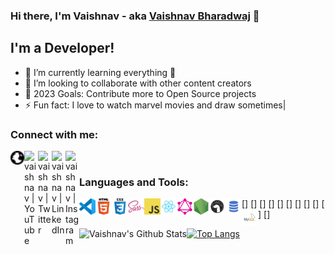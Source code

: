 ### Hi there, I'm Vaishnav - aka [Vaishnav Bharadwaj][website] 👋

## I'm a Developer!

<!-- - 🔭 I’m currently working on a [VS Code Course][website]! -->

- 🌱 I’m currently learning everything 🤣
- 👯 I’m looking to collaborate with other content creators
- 🥅 2023 Goals: Contribute more to Open Source projects
- ⚡ Fun fact: I love to watch marvel movies and draw sometimes|

### Connect with me:

[<img align="left" alt="codeSTACKr.com" width="22px" src="https://raw.githubusercontent.com/iconic/open-iconic/master/svg/globe.svg" />][website]
[<img align="left" alt="vaishnav | YouTube" width="22px" src="https://cdn.jsdelivr.net/npm/simple-icons@v3/icons/youtube.svg" />][youtube]
[<img align="left" alt="vaishnav | Twitter" width="22px" src="https://cdn.jsdelivr.net/npm/simple-icons@v3/icons/twitter.svg" />][twitter]
[<img align="left" alt="vaishnav | LinkedIn" width="22px" src="https://cdn.jsdelivr.net/npm/simple-icons@v3/icons/linkedin.svg" />][linkedin]
[<img align="left" alt="vaishnav | Instagram" width="22px" src="https://cdn.jsdelivr.net/npm/simple-icons@v3/icons/instagram.svg" />][instagram]

<br />

### Languages and Tools:

[<img align="left" alt="Visual Studio Code" width="26px" src="https://raw.githubusercontent.com/github/explore/80688e429a7d4ef2fca1e82350fe8e3517d3494d/topics/visual-studio-code/visual-studio-code.png" />]
[<img align="left" alt="HTML5" width="26px" src="https://raw.githubusercontent.com/github/explore/80688e429a7d4ef2fca1e82350fe8e3517d3494d/topics/html/html.png" />]
[<img align="left" alt="CSS3" width="26px" src="https://raw.githubusercontent.com/github/explore/80688e429a7d4ef2fca1e82350fe8e3517d3494d/topics/css/css.png" />]
[<img align="left" alt="Sass" width="26px" src="https://raw.githubusercontent.com/github/explore/80688e429a7d4ef2fca1e82350fe8e3517d3494d/topics/sass/sass.png" />]
[<img align="left" alt="JavaScript" width="26px" src="https://raw.githubusercontent.com/github/explore/80688e429a7d4ef2fca1e82350fe8e3517d3494d/topics/javascript/javascript.png" />]
[<img align="left" alt="React" width="26px" src="https://raw.githubusercontent.com/github/explore/80688e429a7d4ef2fca1e82350fe8e3517d3494d/topics/react/react.png" />]
[<img align="left" alt="GraphQL" width="26px" src="https://raw.githubusercontent.com/github/explore/80688e429a7d4ef2fca1e82350fe8e3517d3494d/topics/graphql/graphql.png" />]
[<img align="left" alt="Node.js" width="26px" src="https://raw.githubusercontent.com/github/explore/80688e429a7d4ef2fca1e82350fe8e3517d3494d/topics/nodejs/nodejs.png" />]
[<img align="left" alt="Deno" width="26px" src="https://raw.githubusercontent.com/github/explore/361e2821e2dea67711cde99c9c40ed357061cf27/topics/deno/deno.png" />]
[<img align="left" alt="SQL" width="26px" src="https://raw.githubusercontent.com/github/explore/80688e429a7d4ef2fca1e82350fe8e3517d3494d/topics/sql/sql.png" />]
[<img align="left" alt="MySQL" width="26px" src="https://raw.githubusercontent.com/github/explore/80688e429a7d4ef2fca1e82350fe8e3517d3494d/topics/mysql/mysql.png" />]

<img align="left" alt="Vaishnav's Github Stats" src="https://github-readme-stats.vercel.app/api?username=vaishnav22&show_icons=true&hide_border=true&hide=issues&show_icons=true&theme=highcontrast" /> 

[![Top Langs](https://github-readme-stats.vercel.app/api/top-langs/?username=vaishnav22&layout=compact)](https://github.com/vaishnav22/github-readme-stats)


[website]: https://vaishnav-portfolio.herokuapp.com/
[twitter]: https://twitter.com/vaishna90580819
[youtube]: https://www.youtube.com/channel/UCEBnow4CwmOpR48FEZUof2A?view_as=subscriber
[instagram]: https://www.instagram.com/vaishnav_bharadwaj/
[linkedin]: https://www.linkedin.com/in/vaishnav-bharadwaj-b2491816a/

